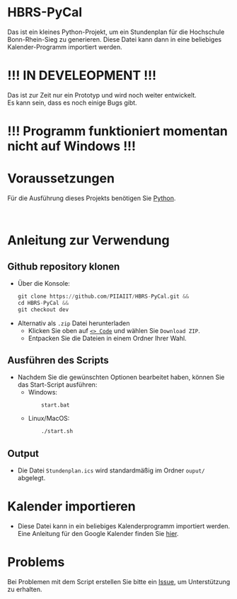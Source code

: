 # HBRS-PyCal
Das ist ein kleines Python-Projekt, um ein Stundenplan für die Hochschule Bonn-Rhein-Sieg zu generieren.
Diese Datei kann dann in eine beliebiges Kalender-Programm importiert werden.

# !!! IN DEVELEOPMENT !!! 

Das ist zur Zeit nur ein Prototyp und wird noch weiter entwickelt. \
Es kann sein, dass es noch einige Bugs gibt.
# !!! Programm funktioniert momentan nicht auf Windows !!!

# Voraussetzungen
Für die Ausführung dieses Projekts benötigen Sie [Python](https://www.python.org/).

<br>

# Anleitung zur Verwendung

## Github repository klonen
- Über die Konsole:
    ```python
    git clone https://github.com/PIIAIIT/HBRS-PyCal.git &&
    cd HBRS-PyCal &&
    git checkout dev
    ```
- Alternativ als `.zip` Datei herunterladen
    + Klicken Sie oben auf [`<> Code`](https://github.com/PIIAIIT/HBRS-PyCal/archive/refs/heads/dev.zip) und wählen Sie `Download ZIP`.
    + Entpacken Sie die Dateien in einem Ordner Ihrer Wahl.

## Ausführen des Scripts
    
- Nachdem Sie die gewünschten Optionen bearbeitet haben, können Sie das Start-Script ausführen:
    + Windows:
      ```
          start.bat
      ```
    + Linux/MacOS:
      ```sh
          ./start.sh
      ```

## Output 
+ Die Datei ```Stundenplan.ics``` wird standardmäßig im Ordner ```ouput/``` abgelegt.


# Kalender importieren

+ Diese Datei kann in ein beliebiges Kalenderprogramm importiert werden. Eine Anleitung für den Google Kalender finden Sie [hier](./src/docs/IMPORT.md).


# Problems
Bei Problemen mit dem Script erstellen Sie bitte ein [Issue](https://github.com/PIIAIIT/HBRS-PyCal/issues), um Unterstützung zu erhalten.

